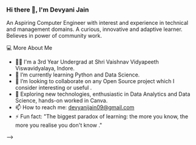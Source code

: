 ### Hi there 👋, I'm Devyani Jain

An Aspiring Computer Engineer with interest and experience in technical and management domains. A curious, innovative and adaptive learner. Believes in power of community work.


💻  More About Me

- 👩‍🎓 I'm a 3rd Year Undergrad at Shri Vaishnav Vidyapeeth Viswavidyalaya, Indore. 
- 🌱 I’m currently learning Python and Data Science.
- 👯 I’m looking to collaborate on any Open Source project which I consider interesting or useful .
- 🤔 Exploring new technologies, enthusiastic in Data Analytics and Data Science, hands-on worked in Canva.
- 📫 How to reach me: devyanijain09@gmail.com
- ⚡ Fun fact: "The biggest paradox of learning: the more you know, the more you realise you don't know ."

-->
